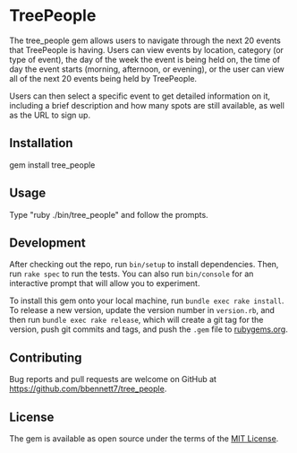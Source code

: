 # TreePeople

The tree_people gem allows users to navigate through the next 20 events that TreePeople is having. Users can view events by location, category (or type of event), the day of the week the event is being held on, the time of day the event starts (morning, afternoon, or evening), or the user can view all of the next 20 events being held by TreePeople.

Users can then select a specific event to get detailed information on it, including a brief description and how many spots are still available, as well as the URL to sign up.

## Installation

gem install tree_people

## Usage

Type "ruby ./bin/tree_people" and follow the prompts.

## Development

After checking out the repo, run `bin/setup` to install dependencies. Then, run `rake spec` to run the tests. You can also run `bin/console` for an interactive prompt that will allow you to experiment.

To install this gem onto your local machine, run `bundle exec rake install`. To release a new version, update the version number in `version.rb`, and then run `bundle exec rake release`, which will create a git tag for the version, push git commits and tags, and push the `.gem` file to [rubygems.org](https://rubygems.org).

## Contributing

Bug reports and pull requests are welcome on GitHub at https://github.com/bbennett7/tree_people.

## License

The gem is available as open source under the terms of the [MIT License](https://opensource.org/licenses/MIT).
